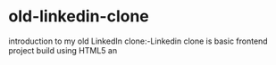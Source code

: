 # old-linkedin-clone
introduction to my  old LinkedIn clone:-Linkedin clone is basic frontend project build using HTML5 an

